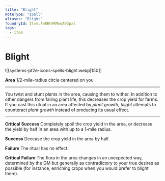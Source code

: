 ```yaml
---
title: "Blight"
noteType: "spell"
aliases: "Blight"
foundryId: Item.fw8Hh9RMnoA93pxl
tags:
  - Item
---
```


# Blight
![[systems-pf2e-icons-spells-blight.webp|150]]

**Area** 1/2-mile-radius circle centered on you

* * *

You twist and stunt plants in the area, causing them to wither. In addition to other dangers from failing plant life, this decreases the crop yield for farms. If you cast this ritual in an area affected by _plant growth_, _blight_ attempts to counteract _plant growth_ instead of producing its usual effect.

* * *

**Critical Success** Completely spoil the crop yield in the area, or decrease the yield by half in an area with up to a 1-mile radius.

**Success** Decease the crop yield in the area by half.

**Failure** The ritual has no effect.

**Critical Failure** The flora in the area changes in an unexpected way, determined by the GM but generally as contradictory to your true desires as possible (for instance, enriching crops when you would prefer to blight them).
